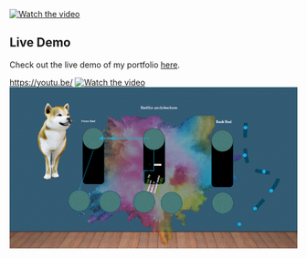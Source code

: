 [![Watch the video](https://img.youtube.com/vi/YOUTUBE_VIDEO_ID/0.jpg)](https://www.youtube.com/watch?v=w7GiATbM-rk?si=ph-X1vKYIUuFwBhE)
## Live Demo
Check out the live demo of my portfolio [here](https://shivareddy0117.github.io/test/).

https://youtu.be/
[![Watch the video](https://img.youtube.com/vi/w7GiATbM-rk/0.jpg)](https://www.youtube.com/watch?v=w7GiATbM-rk)
![Description of what the GIF shows](test.gif)

